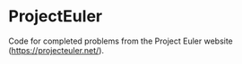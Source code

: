 # ProjectEuler
Code for completed problems from the Project Euler website (https://projecteuler.net/).
